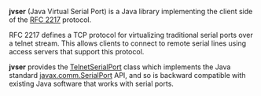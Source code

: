 **jvser** (Java Virtual Serial Port) is a Java library implementing the client side of the [RFC 2217](http://tools.ietf.org/html/rfc2217) protocol.

RFC 2217 defines a TCP protocol for virtualizing traditional serial ports over a telnet stream. This allows clients to connect to remote serial lines using access servers that support this protocol.

**jvser** provides the [TelnetSerialPort](http://archiecobbs.github.io/jvser/publish/reports/javadoc/org/dellroad/jvser/TelnetSerialPort.html) class which implements the Java standard [javax.comm.SerialPort](http://download.oracle.com/docs/cd/E17802_01/products/products/javacomm/reference/api/javax/comm/SerialPort.html) API, and so is backward compatible with existing Java software that works with serial ports.
